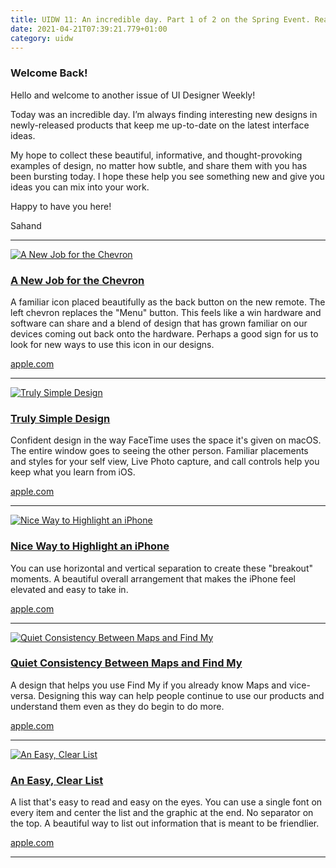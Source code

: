 ```yaml
---
title: UIDW 11: An incredible day. Part 1 of 2 on the Spring Event. Read on for the new Siri Remote, FaceTime on macOS on beautiful new iMacs, and more.
date: 2021-04-21T07:39:21.779+01:00
category: uidw
---
```


### Welcome Back!

Hello and welcome to another issue of UI Designer Weekly!

Today was an incredible day. I’m always finding interesting new designs in newly-released products that keep me up-to-date on the latest interface ideas.

My hope to collect these beautiful, informative, and thought-provoking examples of design, no matter how subtle, and share them with you has been bursting today. I hope these help you see something new and give you ideas you can mix into your work.

Happy to have you here!

 Sahand 

---

[![](https://assets.sahandnayebaziz.org/a-new-job-for-the-chevron.jpeg "A New Job for the Chevron")](https://cur.at/sbLMRZm?m=web) 

### [A New Job for the Chevron](https://cur.at/sbLMRZm?m=web)

A familiar icon placed beautifully as the back button on the new remote. The left chevron replaces the "Menu" button. This feels like a win hardware and software can share and a blend of design that has grown familiar on our devices coming out back onto the hardware. Perhaps a good sign for us to look for new ways to use this icon in our designs.

[apple.com](https://cur.at/sbLMRZm?m=web) 

---

[![](https://assets.sahandnayebaziz.org/truly-simple-design.jpeg "Truly Simple Design")](https://cur.at/6iwl0tH?m=web) 

### [Truly Simple Design](https://cur.at/6iwl0tH?m=web)

Confident design in the way FaceTime uses the space it's given on macOS. The entire window goes to seeing the other person. Familiar placements and styles for your self view, Live Photo capture, and call controls help you keep what you learn from iOS.

[apple.com](https://cur.at/6iwl0tH?m=web) 

---

[![](https://assets.sahandnayebaziz.org/nice-way-to-highlight-an-iphone.jpeg "Nice Way to Highlight an iPhone")](https://cur.at/JVZ36cZ?m=web) 

### [Nice Way to Highlight an iPhone](https://cur.at/JVZ36cZ?m=web)

You can use horizontal and vertical separation to create these "breakout" moments. A beautiful overall arrangement that makes the iPhone feel elevated and easy to take in.

[apple.com](https://cur.at/JVZ36cZ?m=web) 

---

[![](https://assets.sahandnayebaziz.org/quiet-consistency-between-maps-and-find-my.jpeg "Quiet Consistency Between Maps and Find My")](https://cur.at/7sL5gfi?m=web) 

### [Quiet Consistency Between Maps and Find My](https://cur.at/7sL5gfi?m=web)

A design that helps you use Find My if you already know Maps and vice-versa. Designing this way can help people continue to use our products and understand them even as they do begin to do more.

[apple.com](https://cur.at/7sL5gfi?m=web) 

---

[![](https://assets.sahandnayebaziz.org/an-easy-clear-list.jpeg "An Easy, Clear List")](https://cur.at/ls8IHWq?m=web) 

### [An Easy, Clear List](https://cur.at/ls8IHWq?m=web)

A list that's easy to read and easy on the eyes. You can use a single font on every item and center the list and the graphic at the end. No separator on the top. A beautiful way to list out information that is meant to be friendlier.

[apple.com](https://cur.at/ls8IHWq?m=web) 

---